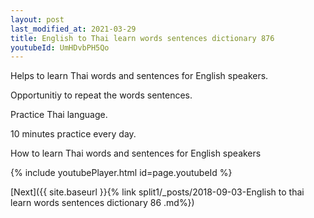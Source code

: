 ```yaml
---
layout: post
last_modified_at: 2021-03-29
title: English to Thai learn words sentences dictionary 876 
youtubeId: UmHDvbPH5Qo
---
```

 
 
Helps to learn Thai words and sentences for English speakers.

Opportunitiy to repeat the words sentences. 

Practice Thai language. 
 
10 minutes practice every day. 
 
How to learn Thai words and sentences for English speakers 
 
{% include youtubePlayer.html id=page.youtubeId %}
 
 
[Next]({{ site.baseurl }}{% link  split1/_posts/2018-09-03-English to thai learn words sentences dictionary 86 .md%})
 
